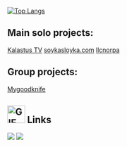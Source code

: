 [![Top Langs](https://github-readme-stats.vercel.app/api/top-langs/?username=soykasloyka&layout=compact)](https://github.com/anuraghazra/github-readme-stats)

## Main solo projects:
[Kalastus TV](https://kalastus-tv.com)
[soykasloyka.com](https://soykasloyka.com)
[llcnorpa](https://llcnorpa.com)

## Group projects:
[Mygoodknife](https://mygoodknife.com)

## <img src="https://media.giphy.com/media/kuWN0iF9BLQKk/giphy.gif" alt="GIF" width="40">  Links
[![](https://img.shields.io/badge/-linkedin-0073B1?style=flat-square)](https://www.linkedin.com/in/petremelianov/)
[![](https://img.shields.io/badge/-twitter-1C9CEA?style=flat-square)](https://twitter.com/Soykasloykas)
